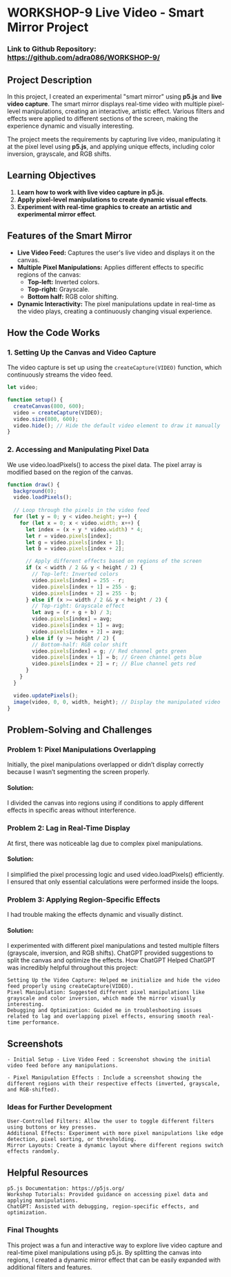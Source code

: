 # WORKSHOP-9 Live Video - Smart Mirror Project
### Link to Github Repository: https://github.com/adra086/WORKSHOP-9/

## Project Description

In this project, I created an experimental "smart mirror" using **p5.js** and **live video capture**. The smart mirror displays real-time video with multiple pixel-level manipulations, creating an interactive, artistic effect. Various filters and effects were applied to different sections of the screen, making the experience dynamic and visually interesting.

The project meets the requirements by capturing live video, manipulating it at the pixel level using **p5.js**, and applying unique effects, including color inversion, grayscale, and RGB shifts.

## Learning Objectives

1. **Learn how to work with live video capture in p5.js**.
2. **Apply pixel-level manipulations to create dynamic visual effects**.
3. **Experiment with real-time graphics to create an artistic and experimental mirror effect**.

## Features of the Smart Mirror

- **Live Video Feed:** Captures the user's live video and displays it on the canvas.
- **Multiple Pixel Manipulations:** Applies different effects to specific regions of the canvas:
  - **Top-left:** Inverted colors.
  - **Top-right:** Grayscale.
  - **Bottom half:** RGB color shifting.
- **Dynamic Interactivity:** The pixel manipulations update in real-time as the video plays, creating a continuously changing visual experience.

## How the Code Works

### 1. **Setting Up the Canvas and Video Capture**

The video capture is set up using the `createCapture(VIDEO)` function, which continuously streams the video feed.

```javascript
let video;

function setup() {
  createCanvas(800, 600);
  video = createCapture(VIDEO);
  video.size(800, 600);
  video.hide(); // Hide the default video element to draw it manually
}
```
### 2. Accessing and Manipulating Pixel Data

We use video.loadPixels() to access the pixel data. The pixel array is modified based on the region of the canvas.

``` javascript
function draw() {
  background(0);
  video.loadPixels();
  
  // Loop through the pixels in the video feed
  for (let y = 0; y < video.height; y++) {
    for (let x = 0; x < video.width; x++) {
      let index = (x + y * video.width) * 4;
      let r = video.pixels[index];
      let g = video.pixels[index + 1];
      let b = video.pixels[index + 2];

      // Apply different effects based on regions of the screen
      if (x < width / 2 && y < height / 2) {
        // Top-left: Inverted colors
        video.pixels[index] = 255 - r;
        video.pixels[index + 1] = 255 - g;
        video.pixels[index + 2] = 255 - b;
      } else if (x >= width / 2 && y < height / 2) {
        // Top-right: Grayscale effect
        let avg = (r + g + b) / 3;
        video.pixels[index] = avg;
        video.pixels[index + 1] = avg;
        video.pixels[index + 2] = avg;
      } else if (y >= height / 2) {
        // Bottom-half: RGB color shift
        video.pixels[index] = g; // Red channel gets green
        video.pixels[index + 1] = b; // Green channel gets blue
        video.pixels[index + 2] = r; // Blue channel gets red
      }
    }
  }

  video.updatePixels();
  image(video, 0, 0, width, height); // Display the manipulated video
}
```

## Problem-Solving and Challenges
### Problem 1: Pixel Manipulations Overlapping

Initially, the pixel manipulations overlapped or didn’t display correctly because I wasn’t segmenting the screen properly.

#### Solution:
I divided the canvas into regions using if conditions to apply different effects in specific areas without interference.
### Problem 2: Lag in Real-Time Display

At first, there was noticeable lag due to complex pixel manipulations.

#### Solution:
I simplified the pixel processing logic and used video.loadPixels() efficiently. I ensured that only essential calculations were performed inside the loops.
### Problem 3: Applying Region-Specific Effects

I had trouble making the effects dynamic and visually distinct.

#### Solution:
I experimented with different pixel manipulations and tested multiple filters (grayscale, inversion, and RGB shifts). ChatGPT provided suggestions to split the canvas and optimize the effects.
How ChatGPT Helped
ChatGPT was incredibly helpful throughout this project:

    Setting Up the Video Capture: Helped me initialize and hide the video feed properly using createCapture(VIDEO).
    Pixel Manipulation: Suggested different pixel manipulations like grayscale and color inversion, which made the mirror visually interesting.
    Debugging and Optimization: Guided me in troubleshooting issues related to lag and overlapping pixel effects, ensuring smooth real-time performance.

## Screenshots

    - Initial Setup - Live Video Feed : Screenshot showing the initial video feed before any manipulations.

    - Pixel Manipulation Effects : Include a screenshot showing the different regions with their respective effects (inverted, grayscale, and RGB-shifted).

### Ideas for Further Development

    User-Controlled Filters: Allow the user to toggle different filters using buttons or key presses.
    Additional Effects: Experiment with more pixel manipulations like edge detection, pixel sorting, or thresholding.
    Mirror Layouts: Create a dynamic layout where different regions switch effects randomly.

## Helpful Resources

    p5.js Documentation: https://p5js.org/
    Workshop Tutorials: Provided guidance on accessing pixel data and applying manipulations.
    ChatGPT: Assisted with debugging, region-specific effects, and optimization.

### Final Thoughts
This project was a fun and interactive way to explore live video capture and real-time pixel manipulations using p5.js. By splitting the canvas into regions, I created a dynamic mirror effect that can be easily expanded with additional filters and features.
